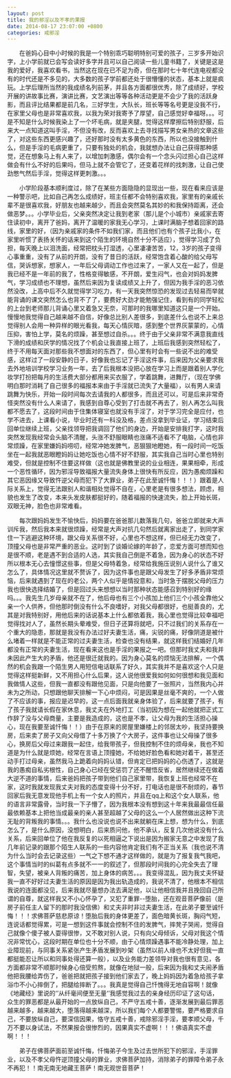 ```yaml
---
layout: post
title: 我的邪淫以及不孝的果报
date: 2014-08-17 23:07:00 +0800
categories: 戒邪淫
---
```


　　在爸妈心目中小时候的我是一个特别乖巧聪明特别可爱的孩子，三岁多开始识字，上小学前就已会写会读好多字并且可以自己阅读一些儿童书籍了，关键是这是我的爱好，我喜欢看书，当然这在现在已不足为奇，但在那时七十年代连电视都没有的时代还是不多见的，大多数的孩子学前都还处于很懵懂的状态，基本上就是疯玩。上学后理所当然的我成绩名列前茅，并且各方面都很优秀，除了成绩好，学校开展的讲故事比赛，演讲比赛，文艺演出等等各种活动更是不会少了我的活跃身影，而且评比结果都是前几名，三好学生，大队长，班长等等名号更是没我不行，在家里父母也是非常喜欢我，以我为荣对我寄予了厚望，自己感觉好幸福呀。。。可是不知是什么时候我染上了一个坏毛病，就是夹腿，觉得这样摩擦后特别舒服，后来大一点知道这叫手淫，不但没有改，反而喜欢上去寻找描写男女亲热的文章这些了，对这些东西更感兴趣了，还好那时没有太多黄色的东西，所以也没接触到什么，但是手淫的毛病更重了，只要有独处的机会，我就想办法让自己获得那种感觉，还在想象马上有人来了，以增加刺激感，偶尔会有一个念头闪过担心自己这样做会有什么不好的后果吗，但马上就不会管它了，还变着花样的找刺激，让自己使劲憋气然后手淫，觉得这样更刺激。。。
　　小学阶段基本顺利度过，除了在某些方面隐隐的显现出一些，现在看来应该是一种警示吧，比如自己再怎么成绩好，班主任都不会特别喜欢我，家里有的亲戚长辈不是很喜欢我，好朋友也越来越少，而且会突然莫名其妙的和我保持距离，还会做恶梦。。。小学毕业后，父亲突然决定让我到老家（那儿是个小城市）亲戚家去寄住读初中，离开了爸妈，离开了温暖的家我无心学习，上课时满脑子想着回家的路线，家里的好，（因为亲戚家的条件不如我们家，而且他们也有个孩子比我小，在家里听惯了表扬关怀的话来到这个陌生的环境自然十分不适应），觉得学习成了负担，每天晚上以泪洗面，经常把枕头打湿透，心里凄凄苦苦，12，3岁的孩子变得心事重重，没有了从前的开朗，没有了昔日的活跃，经常饱含着心酸的给父母写信，哭诉想家，想家人，一年后父母调动工作也过来了，一家人又在一起了，但是我已经不是一年前的我了，性格变得敏感，不开朗，爱生闷气，也会对妈妈发脾气，学习成绩也不理想，虽然后来因为复读成绩又上升了，但因为我手淫的恶习依然没改，上高中后不久就觉得学习吃力，有一天我突然惊恐的发现过去轻易而举就能背诵的课文突然怎么也背不了了，要费好大劲才能勉强记住，看到有的同学轻松的上台到老师那儿背诵心里又着急又无奈，可那时的我哪里知道这只是一个开始。慢慢地我觉得自己越来越不自信，好像总比别人差很多，到底差什么也说不上来总觉得别人会用一种异样的眼光看我，每天心情灰暗，感到整个世界灰蒙蒙的，心情压抑，害怕上学，莫名的烦躁，甚至想过自杀。。。终于由于父亲非常不满意我直线下滑的成绩和厌学的情况找了个机会让我直接上班了，上班后我感到突然轻松了，终于不用每天面对那些我不想面对的东西了，但心里有时会有一些说不出的难受感，这样过了一段安静的日子，好像我也忘记了手淫这件事，后来因为父亲要求我去外地培训学校学习业务一年，去了后我根本没把心放在学习上而是跟着别人学化妆学打扮把每月的生活费大部分都用来买衣服了，学着跳舞，进舞厅，（现在学佛明白那时消耗了自己很多的福报本来由于手淫就已流失了大量福），以有男人来请跳舞为快乐，开始一段时间每次去请我的人都很多，而且还可以，可是后来非常奇怪突然没有什么人来请了，我感到自尊心受到了打击就不再去了，别人再怎么叫我都不愿去了，这段时间由于住集体寝室也就没有手淫了，对于学习完全是应付，也学不进去，上课看小说，毕业时还有一科没及格，差点没拿到毕业证，学习结束后回单位继续上班，父亲找领导把我调回了他们的身边，开始是安排我打字，这时我突然发现我经常会头脑不清醒，头涨不舒服眼睛也涨痛不适看不了电脑，心情也非常烦躁，在家里嫌妈妈唠叨，经常冲她发脾气，恶狠狠地瞪她，有一段时间一吃饭坐在一起我就恶眼瞪妈妈让她吃饭也心情不好不舒服，其实我自己当时心里也特别难受，但就是控制不住要这样做（这也就是佛教里说的业业相连，果果相牵，形成一个恶性循环，因为邪淫导致福报大量流失身体上很快有所反应，因为愚痴烦躁和其它恶因缘又导致忤逆父母而犯下了大罪业，弟子在此至诚忏悔！！！）跟着是人际关系上，觉得无法跟别人和谐相处觉得不自在，心里老是有很多想法，顾虑，相貌也发生了改变，本来头发皮肤都挺好的，随着福报的快速流失，脸上开始长斑，双眼无神，脸色也非常难看。
　　每次跟妈妈发生不愉快后，妈妈要在爸爸那儿数落我几句，爸爸立即就来大声训斥我，然后我本来就很烦躁，经常是大声对抗几句然后就离家出走了，到同学家住一下逃避这种环境，跟父母关系很不好，心里也不想这样，但已经无力改变了，顶撞父母也是非常严重的恶业。这时到了谈婚论嫁的年龄了，恋爱方面可想而知也是很不顺，老是遇不到合适的人选，其实我自己倒是不着急，因为身心的状态不好所以根本无心去憧憬这些事，但是父母特着急，经常给我施压说别人说什么了谁又怎么了，具体情况这里就不赘诉了，因为这件事也是跟父母发生了好多矛盾非常烦恼，后来就遇到了现在的老公，两个人似乎是情投意和，当时急于摆脱父母的压力我也很快选择结婚了，但是回过头来想想以当时那种状态能感召到特别好的缘吗。。。我先生几岁母亲就不在了，他后母也有三个小孩加上他们三个小孩全靠他父亲一个人供养，但他那时倒没有什么不良嗜好，对我父母都很好，也挺善良的，尤其是对我特别好，用他后来的话说基本上什么都依着我，我心里也觉得比较幸福吧觉得找对人了，虽然长期头晕难受，但日子还算将就吧，只不过我们的关系存在一个重大的隐患，那就是我没有办法过好夫妻生活，痛，尖锐的痛，好像阴道是被什么堵着一样就是不能正常的过夫妻生活，检查也没有结果，就这样我们结婚好几年都没有正常的夫妻生活，现在看来这也是手淫的果报之一吧。但那时我丈夫和我并未因此产生大的矛盾，他还是很迁就我的。因为身心莫名的烦恼无法排解，一个偶然的机会我跟一个陌生男人用短信电话联系了好久，其实我并不是喜欢这个人只是觉得这样挺新鲜，又不用担心什么后果，这人说他很爱我如何如何很想和我见面和我做情人这些，但我一直都没有跟他见面，只是向他要了一张照片，当然我内心并未为之所动，只想跟他聊天排解一下心中烦闷，可是因果是丝毫不爽的，一个人做了不应该的事，报应是迟早的，这一点后面我就亲身体验了，后来就要了孩子，有了孩子我就请长假在家休息，我丈夫在外地打工（当初因为想在一起他就把正式工作辞了没与父母商量，主要是我造成的，这也是不孝，让父母为我的生活担心操心，现在我要至诚忏悔！！）由于在原来的房屋里嫌楼上的邻居太吵，我坚持要换房，后来卖了房子又向父母借了十多万换了个大房子，这件事也让父母操了很多心，换房后父母过来跟我一起住，给我带孩子，但我控制不住的烦母亲，我也不知道是为什么就是烦她，经常在言语上顶撞她，不给她好脸色看和她对着干，甚至还动手打过母亲，虽然我马上跪着向妈妈认错，但肯定已把妈妈的心伤透了，这就是我的愚痴自私劣根性，自己身心已经在受惩罚了还不醒悟反省，居然继续还在做着大逆不道的事情，后来爸妈把孩子带到他们自己家里带，我恢复上班也经常不在家，这时我就发现我丈夫对我的态度变得十分不好，打电话也是很不耐烦的，春节回家后我无意发现他手机上有一个女人的照片，并且在qq上和这个女人联系，他的语言非常露骨，当时我一下子懵了，因为我根本没有想到这十年来我最最信任最最依赖基本上把他当成最亲的亲人甚至超越了父母的这么一个人居然做出这种下流无耻的背叛我的事情。。。我什么也没说也说不出来就躺在床上想，想为什么，到底怎么了，是什么原因，没想明白，后来质问他，他不承认，反复几次他说没有什么关系，后来回单位了他在我反复的以死相逼之下说出是因为搬家无意之中发现了我几年前记录的跟那个陌生人联系的一些内容他肯定我们有不正当关系（我也说不清为什么当时会去记录这些）一气之下想不通才这样做的，就是为了报复我气我吧，这个事情当时的纠葛有点多就不一一的叙述了，但那段时间我的心完全失去了理智，失望，被亲人背叛的痛苦，加上身体的病苦。。。我变得混乱，因为我丈夫怀疑我一直不好好过夫妻生活的原因是因为我出轨造成的，我说不清了，他根本不相信我说的连面都没见，后来我就尽量想办法去满足他，以让他相信我并且挽回自己所谓的自尊，就这样我又不小心怀孕了，又犯了重罪--堕胎，还在观音菩萨像前（是房子前任主人留下的那时我没信佛）和丈夫非时非过夫妻生活，在此弟子要至诚忏悔！！！求佛菩萨慈悲原谅！堕胎后我的身体更差了，面色暗黄长斑，胸闷气短，连说话都觉得累，可是一想到这件事就会控制不住的发脾气，摔凳子哭闹，觉得自己就像个傻子被人耍得很惨，又不敢对别人说，只有向父母倾诉，父母对我这个情况非常忧心，这段时期在单位也十分不顺，由于心情烦躁遇事不能冷静处理，加上业障现前，与同事关系紧张产生矛盾发展到吵架（虽然以前人缘也不太好但我一直都挺能忍让所以和同事处得还算一般），以及业务能力差领导对我也很有意见，各方面都非常不顺那时候身心倍受煎熬，就像在地狱一般，后来因为我和丈夫闹矛盾他把我腰给弄伤了，爸爸把就把孩子接到他们家去了，晚上妈妈因为着急给孩子拿浴巾不小心摔倒了，把腿给摔断了。。。我真是觉得自己忏愧得无地自容啊！就像《地藏经》里说的‘’从纤毫间便至无量‘’我感觉我过去的亲身经历印证了这句话，众生的罪恶都是从最开始的一点放纵自己，不严守五戒十善，逐渐发展到最后罪恶越来越多，越来越大，堕落得越来越深，所以我们每个人都要警惕，要严格要求自己，不要放纵自己，要深信因果，恪守五戒十善，戒除邪淫手淫，要孝顺父母，千万不要以身试法，不然果报会很惨烈的，因果真实不虚啊！！！佛语真实不虚啊！！！
　　弟子在佛菩萨面前至诚忏悔，忏悔弟子今生及过去世所犯下的邪淫，手淫罪业，以及不孝父母忤逆顶撞父母的罪业，求佛菩萨加持，消除弟子的罪障令弟子永不再犯！！南无南无地藏王菩萨！南无观世音菩萨！